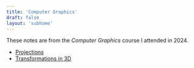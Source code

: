 ```yaml
---
title: 'Computer Graphics'
draft: false
layout: 'subhome'
---
```


These notes are from the *Computer Graphics* course I attended in 2024.

- [Projections](projections)
- [Transformations in 3D](transformations)
